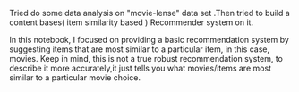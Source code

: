Tried do some data analysis on "movie-lense" data set .Then tried to  build a content bases( item similarity based ) Recommender system on it.

In this notebook, I focused on providing a basic recommendation system by suggesting items that are most similar to a particular item, in this case, movies. Keep in mind, this is not a true robust recommendation system, to describe it more accurately,it just tells you what movies/items are most similar to a particular movie choice.
